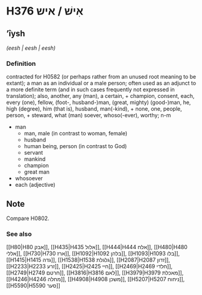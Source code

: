 # H376 אִישׁ / איש

## ʼîysh

_(eesh | eesh | eesh)_

### Definition

contracted for H0582 (or perhaps rather from an unused root meaning to be extant); a man as an individual or a male person; often used as an adjunct to a more definite term (and in such cases frequently not expressed in translation); also, another, any (man), a certain, + champion, consent, each, every (one), fellow, (foot-, husband-)man, (great, mighty) (good-)man, he, high (degree), him (that is), husband, man(-kind), + none, one, people, person, + steward, what (man) soever, whoso(-ever), worthy; n-m

- man
  - man, male (in contrast to woman, female)
  - husband
  - human being, person (in contrast to God)
  - servant
  - mankind
  - champion
  - great man
- whosoever
- each (adjective)

## Note

Compare H0802.

### See also

[[H80|H80 אבק]], [[H435|H435 אלול]], [[H444|H444 אלח]], [[H480|H480 אללי]], [[H730|H730 ארז]], [[H1092|H1092 בלהן]], [[H1093|H1093 בלו]], [[H1415|H1415 גדה]], [[H1538|H1538 גלגלת]], [[H2087|H2087 זדון]], [[H2233|H2233 זרע]], [[H2425|H2425 חיי]], [[H2469|H2469 חלדי]], [[H2749|H2749 חרטם]], [[H3816|H3816 לאם]], [[H3979|H3979 מאכלת]], [[H4246|H4246 מחלה]], [[H4908|H4908 משכן]], [[H5207|H5207 ניחוח]], [[H5590|H5590 סער]]
